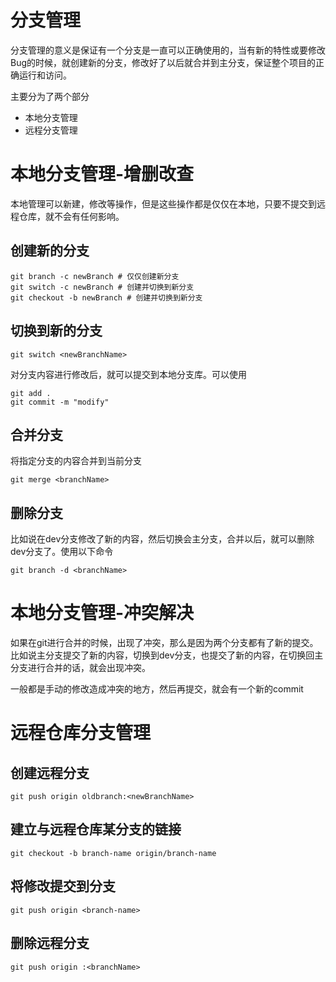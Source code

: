 # 分支管理
分支管理的意义是保证有一个分支是一直可以正确使用的，当有新的特性或要修改Bug的时候，就创建新的分支，修改好了以后就合并到主分支，保证整个项目的正确运行和访问。

主要分为了两个部分
+ 本地分支管理
+ 远程分支管理

# 本地分支管理-增删改查
本地管理可以新建，修改等操作，但是这些操作都是仅仅在本地，只要不提交到远程仓库，就不会有任何影响。
## 创建新的分支
```
git branch -c newBranch # 仅仅创建新分支
git switch -c newBranch # 创建并切换到新分支
git checkout -b newBranch # 创建并切换到新分支
```
## 切换到新的分支
```
git switch <newBranchName>
```
对分支内容进行修改后，就可以提交到本地分支库。可以使用
```
git add .
git commit -m "modify"
```
## 合并分支
将指定分支的内容合并到当前分支
```
git merge <branchName> 
```

## 删除分支
比如说在dev分支修改了新的内容，然后切换会主分支，合并以后，就可以删除dev分支了。使用以下命令
```
git branch -d <branchName>
```
# 本地分支管理-冲突解决
如果在git进行合并的时候，出现了冲突，那么是因为两个分支都有了新的提交。比如说主分支提交了新的内容，切换到dev分支，也提交了新的内容，在切换回主分支进行合并的话，就会出现冲突。

一般都是手动的修改造成冲突的地方，然后再提交，就会有一个新的commit

# 远程仓库分支管理
## 创建远程分支
```
git push origin oldbranch:<newBranchName>
```
## 建立与远程仓库某分支的链接
```
git checkout -b branch-name origin/branch-name
```
## 将修改提交到分支
```
git push origin <branch-name>
```
## 删除远程分支
```
git push origin :<branchName>
```